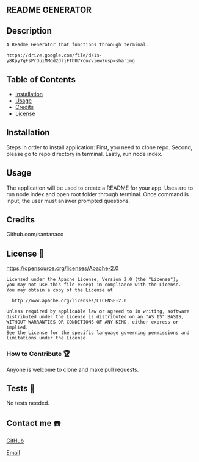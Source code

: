 ## README GENERATOR

## Description
    
    A Readme Generator that functions throough terminal. 
    
    https://drive.google.com/file/d/1s-y8Kpy7gFsPrduiMMdd2dljFThU7Ycu/view?usp=sharing

## Table of Contents

- [Installation](#installation)
- [Usage](#usage)
- [Credits](#credits)
- [License](#license)

## Installation

Steps in order to install application: First, you need to clone repo. Second, please go to repo directory in terminal. Lastly, run node index.

## Usage

The application will be used to create a README for your app. Uses are to run node index and open root folder through terminal. Once command is input, the user must answer prompted questions.

## Credits

Github.com/santanaco

## License 🪪

https://opensource.org/licenses/Apache-2.0


    Licensed under the Apache License, Version 2.0 (the "License");
    you may not use this file except in compliance with the License.
    You may obtain a copy of the License at
 
      http://www.apache.org/licenses/LICENSE-2.0
 
    Unless required by applicable law or agreed to in writing, software
    distributed under the License is distributed on an "AS IS" BASIS,
    WITHOUT WARRANTIES OR CONDITIONS OF ANY KIND, either express or implied.
    See the License for the specific language governing permissions and
    limitations under the License.
    

### How to Contribute 🏆

Anyone is welcome to clone and make pull requests.

## Tests 🧩

No tests needed.

## Contact me ☎️

[GitHub](github.com/santanaco)

[Email](imanisantana99@gmail.com)
